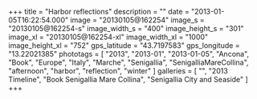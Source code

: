 +++
title = "Harbor reflections"
description = ""
date = "2013-01-05T16:22:54.000"
image = "20130105@162254"
image_s = "20130105@162254-s"
image_width_s = "400"
image_height_s = "301"
image_xl = "20130105@162254-xl"
image_width_xl = "1000"
image_height_xl = "752"
gps_latitude = "43.7197583"
gps_longitude = "13.22021385"
phototags = [ "2013", "2013-01", "2013-01-05", "Ancona", "Book", "Europe", "Italy", "Marche", "Senigallia", "SenigalliaMareCollina", "afternoon", "harbor", "reflection", "winter" ]
galleries = [ "", "2013 Timeline", "Book Senigallia Mare Collina", "Senigallia City and Seaside" ]
+++
